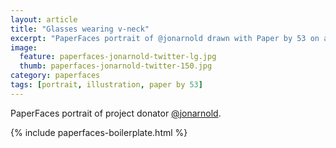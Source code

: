 ```yaml
---
layout: article
title: "Glasses wearing v-neck"
excerpt: "PaperFaces portrait of @jonarnold drawn with Paper by 53 on an iPad."
image: 
  feature: paperfaces-jonarnold-twitter-lg.jpg
  thumb: paperfaces-jonarnold-twitter-150.jpg
category: paperfaces
tags: [portrait, illustration, paper by 53]
---
```


PaperFaces portrait of project donator [@jonarnold](http://twitter.com/jonarnold).

{% include paperfaces-boilerplate.html %}